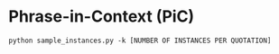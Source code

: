 # Phrase-in-Context (PiC)

```
python sample_instances.py -k [NUMBER OF INSTANCES PER QUOTATION]
```

